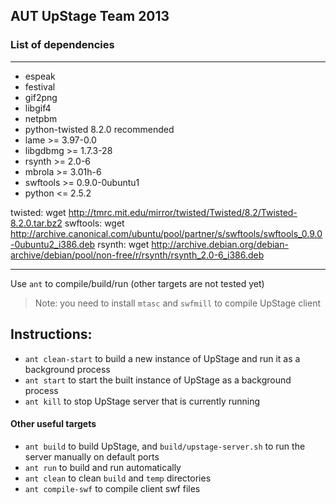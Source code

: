 ## AUT UpStage Team 2013

### List of dependencies
________

- espeak
- festival
- gif2png
- libgif4
- netpbm
- python-twisted 8.2.0 recommended
- lame >= 3.97-0.0
- libgdbmg >= 1.7.3-28
- rsynth >= 2.0-6
- mbrola >= 3.01h-6
- swftools >= 0.9.0-0ubuntu1
- python <= 2.5.2

twisted: wget http://tmrc.mit.edu/mirror/twisted/Twisted/8.2/Twisted-8.2.0.tar.bz2
swftools: wget http://archive.canonical.com/ubuntu/pool/partner/s/swftools/swftools_0.9.0-0ubuntu2_i386.deb
rsynth: wget http://archive.debian.org/debian-archive/debian/pool/non-free/r/rsynth/rsynth_2.0-6_i386.deb

________

Use `ant` to compile/build/run (other targets are not tested yet)
> Note: you need to install `mtasc` and `swfmill` to compile UpStage client

## Instructions:

- `ant clean-start` to build a new instance of UpStage and run it as a background process
- `ant start` to start the built instance of UpStage as a background process
- `ant kill` to stop UpStage server that is currently running

#### Other useful targets

- `ant build` to build UpStage, and `build/upstage-server.sh` to run the server manually on default ports
- `ant run` to  build and run automatically
- `ant clean` to clean `build` and `temp` directories
- `ant compile-swf` to compile client swf files
